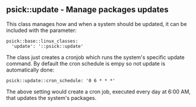 ## psick::update - Manage packages updates

This class manages how and when a system should be updated, it can be included with the parameter:

    psick::base::linux_classes:
      'update': '::psick::update'

The class just creates a cronjob which runs the system's specific update command. By default the cron schedule is empy so not update is automatically done:

    psick::update::cron_schedule: '0 6 * * *' 

The above setting would create a cron job, executed every day at 6:00 AM, that updates the system's packages.



